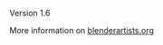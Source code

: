 Version 1.6

More information on <a href='https://cgcookiemarkets.com/all-products/name-panel/'>blenderartists.org</a>
